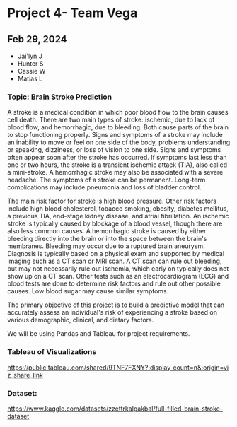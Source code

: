 # Project 4- Team Vega
## Feb 29, 2024
- Jai'lyn J
- Hunter S
- Cassie W
- Matias L

### Topic: Brain Stroke Prediction 
A stroke is a medical condition in which poor blood flow to the brain causes cell death. There are two main types of stroke: ischemic, due to lack of blood flow, and hemorrhagic, due to bleeding. Both cause parts of the brain to stop functioning properly. Signs and symptoms of a stroke may include an inability to move or feel on one side of the body, problems understanding or speaking, dizziness, or loss of vision to one side. Signs and symptoms often appear soon after the stroke has occurred. If symptoms last less than one or two hours, the stroke is a transient ischemic attack (TIA), also called a mini-stroke. A hemorrhagic stroke may also be associated with a severe headache. The symptoms of a stroke can be permanent. Long-term complications may include pneumonia and loss of bladder control.

The main risk factor for stroke is high blood pressure. Other risk factors include high blood cholesterol, tobacco smoking, obesity, diabetes mellitus, a previous TIA, end-stage kidney disease, and atrial fibrillation. An ischemic stroke is typically caused by blockage of a blood vessel, though there are also less common causes. A hemorrhagic stroke is caused by either bleeding directly into the brain or into the space between the brain's membranes. Bleeding may occur due to a ruptured brain aneurysm. Diagnosis is typically based on a physical exam and supported by medical imaging such as a CT scan or MRI scan. A CT scan can rule out bleeding, but may not necessarily rule out ischemia, which early on typically does not show up on a CT scan. Other tests such as an electrocardiogram (ECG) and blood tests are done to determine risk factors and rule out other possible causes. Low blood sugar may cause similar symptoms.

The primary objective of this project is to build a predictive model that can accurately assess an individual's risk of experiencing a stroke based on various demographic, clinical, and dietary factors.

We will be using Pandas and Tableau for project requirements.

### Tableau of Visualizations
https://public.tableau.com/shared/9TNF7FXNY?:display_count=n&:origin=viz_share_link

### Dataset:   

https://www.kaggle.com/datasets/zzettrkalpakbal/full-filled-brain-stroke-dataset
